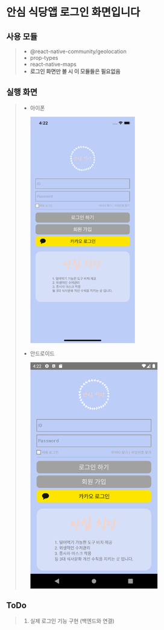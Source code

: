 # 안심 식당앱 로그인 화면입니다

## 사용 모듈

> - @react-native-community/geolocation
> - prop-types
> - react-native-maps
> - **로그인 화면만 볼 시 이 모듈들은 필요없음**

## 실행 화면

> - 아이폰
>
>   <img src="./screen_img/exe_ios.png" width="auto" height="600">
>
> - 안드로이드
>
>   <img src="./screen_img/exe_and.png" width="auto" height="600">

## ToDo

> 1. 실제 로그인 기능 구현 (백엔드와 연결)

